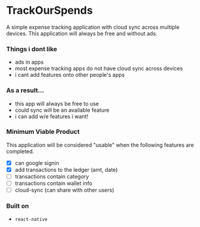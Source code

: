 # TrackOurSpends

A simple expense tracking application with cloud sync across multiple devices. This application will always be free and without ads. 

### Things i dont like
* ads in apps
* most expense tracking apps do not have cloud sync across devices
* i cant add features onto other people's apps

### As a result...
* this app will always be free to use
* could sync will be an available feature
* i can add w/e features i want!

### Minimum Viable Product
This application will be considered "usable" when the following features are completed.

- [x] can google signin
- [x] add transactions to the ledger (amt, date)
- [ ] transactions contain category
- [ ] transactions contain wallet info
- [ ] cloud-sync (can share with other users)

### Built on
* `react-native`